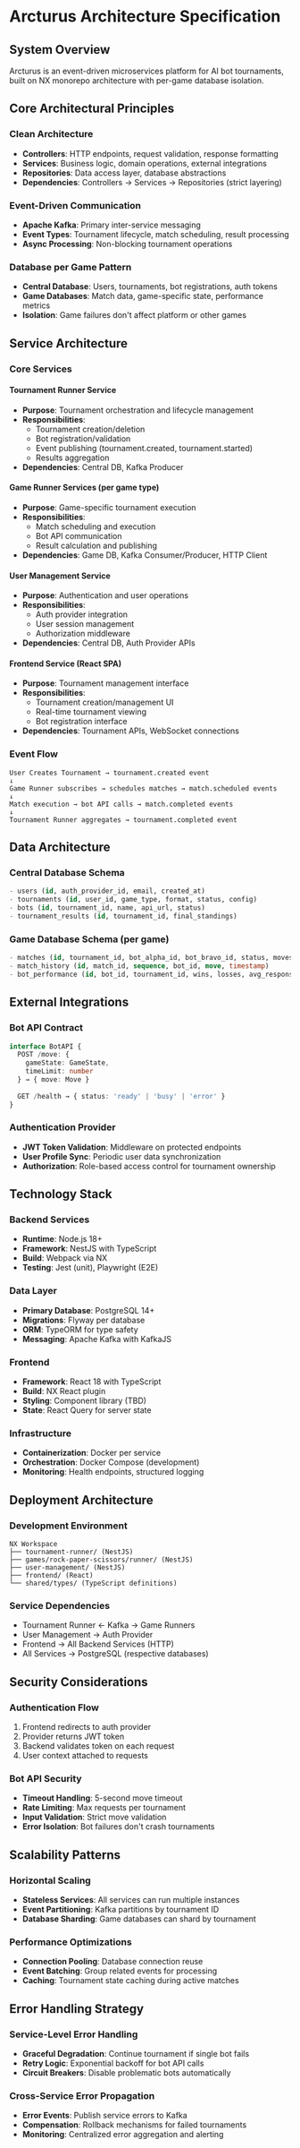 # Arcturus Architecture Specification

## System Overview

Arcturus is an event-driven microservices platform for AI bot tournaments, built on NX monorepo architecture with per-game database isolation.

## Core Architectural Principles

### Clean Architecture
- **Controllers**: HTTP endpoints, request validation, response formatting
- **Services**: Business logic, domain operations, external integrations
- **Repositories**: Data access layer, database abstractions
- **Dependencies**: Controllers → Services → Repositories (strict layering)

### Event-Driven Communication
- **Apache Kafka**: Primary inter-service messaging
- **Event Types**: Tournament lifecycle, match scheduling, result processing
- **Async Processing**: Non-blocking tournament operations

### Database per Game Pattern
- **Central Database**: Users, tournaments, bot registrations, auth tokens
- **Game Databases**: Match data, game-specific state, performance metrics
- **Isolation**: Game failures don't affect platform or other games

## Service Architecture

### Core Services

#### Tournament Runner Service
- **Purpose**: Tournament orchestration and lifecycle management
- **Responsibilities**:
  - Tournament creation/deletion
  - Bot registration/validation
  - Event publishing (tournament.created, tournament.started)
  - Results aggregation
- **Dependencies**: Central DB, Kafka Producer

#### Game Runner Services (per game type)
- **Purpose**: Game-specific tournament execution
- **Responsibilities**:
  - Match scheduling and execution
  - Bot API communication
  - Result calculation and publishing
- **Dependencies**: Game DB, Kafka Consumer/Producer, HTTP Client

#### User Management Service
- **Purpose**: Authentication and user operations
- **Responsibilities**:
  - Auth provider integration
  - User session management
  - Authorization middleware
- **Dependencies**: Central DB, Auth Provider APIs

#### Frontend Service (React SPA)
- **Purpose**: Tournament management interface
- **Responsibilities**:
  - Tournament creation/management UI
  - Real-time tournament viewing
  - Bot registration interface
- **Dependencies**: Tournament APIs, WebSocket connections

### Event Flow

```
User Creates Tournament → tournament.created event
↓
Game Runner subscribes → schedules matches → match.scheduled events
↓
Match execution → bot API calls → match.completed events
↓
Tournament Runner aggregates → tournament.completed event
```

## Data Architecture

### Central Database Schema
```sql
- users (id, auth_provider_id, email, created_at)
- tournaments (id, user_id, game_type, format, status, config)
- bots (id, tournament_id, name, api_url, status)
- tournament_results (id, tournament_id, final_standings)
```

### Game Database Schema (per game)
```sql
- matches (id, tournament_id, bot_alpha_id, bot_bravo_id, status, moves, result)
- match_history (id, match_id, sequence, bot_id, move, timestamp)
- bot_performance (id, bot_id, tournament_id, wins, losses, avg_response_time)
```

## External Integrations

### Bot API Contract
```typescript
interface BotAPI {
  POST /move: {
    gameState: GameState,
    timeLimit: number
  } → { move: Move }
  
  GET /health → { status: 'ready' | 'busy' | 'error' }
}
```

### Authentication Provider
- **JWT Token Validation**: Middleware on protected endpoints
- **User Profile Sync**: Periodic user data synchronization
- **Authorization**: Role-based access control for tournament ownership

## Technology Stack

### Backend Services
- **Runtime**: Node.js 18+
- **Framework**: NestJS with TypeScript
- **Build**: Webpack via NX
- **Testing**: Jest (unit), Playwright (E2E)

### Data Layer
- **Primary Database**: PostgreSQL 14+
- **Migrations**: Flyway per database
- **ORM**: TypeORM for type safety
- **Messaging**: Apache Kafka with KafkaJS

### Frontend
- **Framework**: React 18 with TypeScript
- **Build**: NX React plugin
- **Styling**: Component library (TBD)
- **State**: React Query for server state

### Infrastructure
- **Containerization**: Docker per service
- **Orchestration**: Docker Compose (development)
- **Monitoring**: Health endpoints, structured logging

## Deployment Architecture

### Development Environment
```
NX Workspace
├── tournament-runner/ (NestJS)
├── games/rock-paper-scissors/runner/ (NestJS)
├── user-management/ (NestJS)
├── frontend/ (React)
└── shared/types/ (TypeScript definitions)
```

### Service Dependencies
- Tournament Runner ← Kafka → Game Runners
- User Management → Auth Provider
- Frontend → All Backend Services (HTTP)
- All Services → PostgreSQL (respective databases)

## Security Considerations

### Authentication Flow
1. Frontend redirects to auth provider
2. Provider returns JWT token
3. Backend validates token on each request
4. User context attached to requests

### Bot API Security
- **Timeout Handling**: 5-second move timeout
- **Rate Limiting**: Max requests per tournament
- **Input Validation**: Strict move validation
- **Error Isolation**: Bot failures don't crash tournaments

## Scalability Patterns

### Horizontal Scaling
- **Stateless Services**: All services can run multiple instances
- **Event Partitioning**: Kafka partitions by tournament ID
- **Database Sharding**: Game databases can shard by tournament

### Performance Optimizations
- **Connection Pooling**: Database connection reuse
- **Event Batching**: Group related events for processing
- **Caching**: Tournament state caching during active matches

## Error Handling Strategy

### Service-Level Error Handling
- **Graceful Degradation**: Continue tournament if single bot fails
- **Retry Logic**: Exponential backoff for bot API calls
- **Circuit Breakers**: Disable problematic bots automatically

### Cross-Service Error Propagation
- **Error Events**: Publish service errors to Kafka
- **Compensation**: Rollback mechanisms for failed tournaments
- **Monitoring**: Centralized error aggregation and alerting